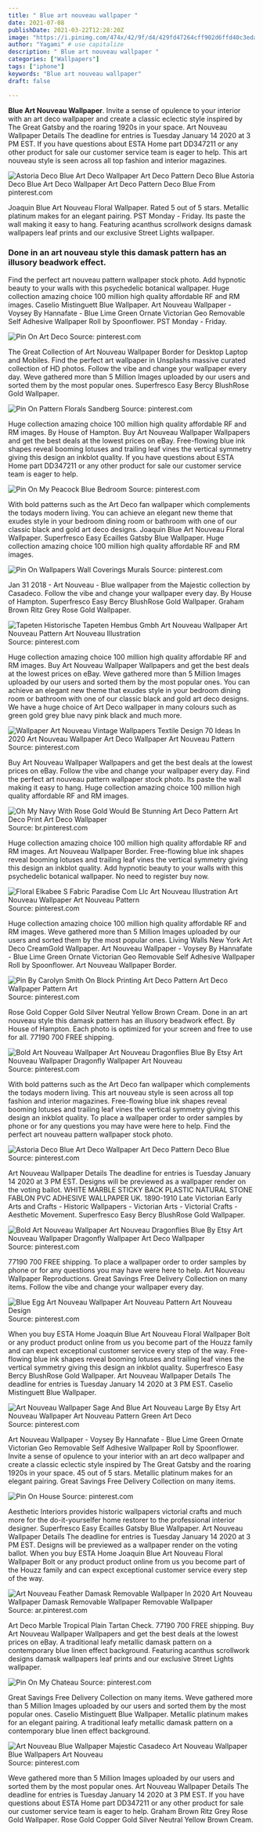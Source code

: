 ```yaml
---
title: " Blue art nouveau wallpaper "
date: 2021-07-08
publishDate: 2021-03-22T12:28:20Z
image: "https://i.pinimg.com/474x/42/9f/d4/429fd47264cff902d6ffd40c3eda89fd.jpg"
author: "Yagami" # use capitalize
description: " Blue art nouveau wallpaper "
categories: ["Wallpapers"]
tags: ["iphone"]
keywords: "Blue art nouveau wallpaper"
draft: false

---
```



**Blue Art Nouveau Wallpaper**. Invite a sense of opulence to your interior with an art deco wallpaper and create a classic eclectic style inspired by The Great Gatsby and the roaring 1920s in your space. Art Nouveau Wallpaper Details The deadline for entries is Tuesday January 14 2020 at 3 PM EST. If you have questions about ESTA Home part DD347211 or any other product for sale our customer service team is eager to help. This art nouveau style is seen across all top fashion and interior magazines.

![Astoria Deco Blue Art Deco Wallpaper Art Deco Pattern Deco Blue](https://i.pinimg.com/originals/e7/ba/20/e7ba20907007627d594d378e5d16dfcc.jpg "Astoria Deco Blue Art Deco Wallpaper Art Deco Pattern Deco Blue")
Astoria Deco Blue Art Deco Wallpaper Art Deco Pattern Deco Blue From pinterest.com


Joaquin Blue Art Nouveau Floral Wallpaper. Rated 5 out of 5 stars. Metallic platinum makes for an elegant pairing. PST Monday - Friday. Its paste the wall making it easy to hang. Featuring acanthus scrollwork designs damask wallpapers leaf prints and our exclusive Street Lights wallpaper.

### Done in an art nouveau style this damask pattern has an illusory beadwork effect.

Find the perfect art nouveau pattern wallpaper stock photo. Add hypnotic beauty to your walls with this psychedelic botanical wallpaper. Huge collection amazing choice 100 million high quality affordable RF and RM images. Caselio Mistinguett Blue Wallpaper. Art Nouveau Wallpaper - Voysey By Hannafate - Blue Lime Green Ornate Victorian Geo Removable Self Adhesive Wallpaper Roll by Spoonflower. PST Monday - Friday.


![Pin On Art Deco](https://i.pinimg.com/originals/22/d3/bc/22d3bc8c7c48ed04bb9395b76c445424.jpg "Pin On Art Deco")
Source: pinterest.com

The Great Collection of Art Nouveau Wallpaper Border for Desktop Laptop and Mobiles. Find the perfect art wallpaper in Unsplashs massive curated collection of HD photos. Follow the vibe and change your wallpaper every day. Weve gathered more than 5 Million Images uploaded by our users and sorted them by the most popular ones. Superfresco Easy Bercy BlushRose Gold Wallpaper.

![Pin On Pattern Florals Sandberg](https://i.pinimg.com/originals/76/89/a9/7689a9ee0f1b9c15827d924cbb77c03b.jpg "Pin On Pattern Florals Sandberg")
Source: pinterest.com

Huge collection amazing choice 100 million high quality affordable RF and RM images. By House of Hampton. Buy Art Nouveau Wallpaper Wallpapers and get the best deals at the lowest prices on eBay. Free-flowing blue ink shapes reveal booming lotuses and trailing leaf vines the vertical symmetry giving this design an inkblot quality. If you have questions about ESTA Home part DD347211 or any other product for sale our customer service team is eager to help.

![Pin On My Peacock Blue Bedroom](https://i.pinimg.com/originals/ec/57/4d/ec574d44c8f8ed35a77ec6f84cb9153e.jpg "Pin On My Peacock Blue Bedroom")
Source: pinterest.com

With bold patterns such as the Art Deco fan wallpaper which complements the todays modern living. You can achieve an elegant new theme that exudes style in your bedroom dining room or bathroom with one of our classic black and gold art deco designs. Joaquin Blue Art Nouveau Floral Wallpaper. Superfresco Easy Ecailles Gatsby Blue Wallpaper. Huge collection amazing choice 100 million high quality affordable RF and RM images.

![Pin On Wallpapers Wall Coverings Murals](https://i.pinimg.com/originals/f0/b4/b0/f0b4b0583a0a953234b18493d85c914b.png "Pin On Wallpapers Wall Coverings Murals")
Source: pinterest.com

Jan 31 2018 - Art Nouveau - Blue wallpaper from the Majestic collection by Casadeco. Follow the vibe and change your wallpaper every day. By House of Hampton. Superfresco Easy Bercy BlushRose Gold Wallpaper. Graham Brown Ritz Grey Rose Gold Wallpaper.

![Tapeten Historische Tapeten Hembus Gmbh Art Nouveau Wallpaper Art Nouveau Pattern Art Nouveau Illustration](https://i.pinimg.com/originals/25/6f/22/256f2242cefe109ce9065b518b100a53.jpg "Tapeten Historische Tapeten Hembus Gmbh Art Nouveau Wallpaper Art Nouveau Pattern Art Nouveau Illustration")
Source: pinterest.com

Huge collection amazing choice 100 million high quality affordable RF and RM images. Buy Art Nouveau Wallpaper Wallpapers and get the best deals at the lowest prices on eBay. Weve gathered more than 5 Million Images uploaded by our users and sorted them by the most popular ones. You can achieve an elegant new theme that exudes style in your bedroom dining room or bathroom with one of our classic black and gold art deco designs. We have a huge choice of Art Deco wallpaper in many colours such as green gold grey blue navy pink black and much more.

![Wallpaper Art Nouveau Vintage Wallpapers Textile Design 70 Ideas In 2020 Art Nouveau Wallpaper Art Deco Wallpaper Art Nouveau Pattern](https://i.pinimg.com/474x/8a/b2/9e/8ab29ee1a28c8be6e53fdfe4538cfe5b.jpg "Wallpaper Art Nouveau Vintage Wallpapers Textile Design 70 Ideas In 2020 Art Nouveau Wallpaper Art Deco Wallpaper Art Nouveau Pattern")
Source: pinterest.com

Buy Art Nouveau Wallpaper Wallpapers and get the best deals at the lowest prices on eBay. Follow the vibe and change your wallpaper every day. Find the perfect art nouveau pattern wallpaper stock photo. Its paste the wall making it easy to hang. Huge collection amazing choice 100 million high quality affordable RF and RM images.

![Oh My Navy With Rose Gold Would Be Stunning Art Deco Pattern Art Deco Print Art Deco Wallpaper](https://i.pinimg.com/originals/5b/e6/cc/5be6cc241aa3ced1dc2910f52843e0c9.jpg "Oh My Navy With Rose Gold Would Be Stunning Art Deco Pattern Art Deco Print Art Deco Wallpaper")
Source: br.pinterest.com

Huge collection amazing choice 100 million high quality affordable RF and RM images. Art Nouveau Wallpaper Border. Free-flowing blue ink shapes reveal booming lotuses and trailing leaf vines the vertical symmetry giving this design an inkblot quality. Add hypnotic beauty to your walls with this psychedelic botanical wallpaper. No need to register buy now.

![Floral Elkabee S Fabric Paradise Com Llc Art Nouveau Illustration Art Nouveau Wallpaper Art Nouveau Pattern](https://i.pinimg.com/originals/1b/c4/12/1bc4120224673630c0bbf21a4fd471b6.jpg "Floral Elkabee S Fabric Paradise Com Llc Art Nouveau Illustration Art Nouveau Wallpaper Art Nouveau Pattern")
Source: pinterest.com

Huge collection amazing choice 100 million high quality affordable RF and RM images. Weve gathered more than 5 Million Images uploaded by our users and sorted them by the most popular ones. Living Walls New York Art Deco CreamGold Wallpaper. Art Nouveau Wallpaper - Voysey By Hannafate - Blue Lime Green Ornate Victorian Geo Removable Self Adhesive Wallpaper Roll by Spoonflower. Art Nouveau Wallpaper Border.

![Pin By Carolyn Smith On Block Printing Art Deco Pattern Art Deco Wallpaper Pattern Art](https://i.pinimg.com/564x/ac/7e/31/ac7e31a778f1f6a9602853667edf3d80.jpg "Pin By Carolyn Smith On Block Printing Art Deco Pattern Art Deco Wallpaper Pattern Art")
Source: pinterest.com

Rose Gold Copper Gold Silver Neutral Yellow Brown Cream. Done in an art nouveau style this damask pattern has an illusory beadwork effect. By House of Hampton. Each photo is optimized for your screen and free to use for all. 77190 700 FREE shipping.

![Bold Art Nouveau Wallpaper Art Nouveau Dragonflies Blue By Etsy Art Nouveau Wallpaper Dragonfly Wallpaper Art Nouveau](https://i.pinimg.com/736x/6d/ce/93/6dce93e4a42445787ab8aa50653e2230.jpg "Bold Art Nouveau Wallpaper Art Nouveau Dragonflies Blue By Etsy Art Nouveau Wallpaper Dragonfly Wallpaper Art Nouveau")
Source: pinterest.com

With bold patterns such as the Art Deco fan wallpaper which complements the todays modern living. This art nouveau style is seen across all top fashion and interior magazines. Free-flowing blue ink shapes reveal booming lotuses and trailing leaf vines the vertical symmetry giving this design an inkblot quality. To place a wallpaper order to order samples by phone or for any questions you may have were here to help. Find the perfect art nouveau pattern wallpaper stock photo.

![Astoria Deco Blue Art Deco Wallpaper Art Deco Pattern Deco Blue](https://i.pinimg.com/originals/e7/ba/20/e7ba20907007627d594d378e5d16dfcc.jpg "Astoria Deco Blue Art Deco Wallpaper Art Deco Pattern Deco Blue")
Source: pinterest.com

Art Nouveau Wallpaper Details The deadline for entries is Tuesday January 14 2020 at 3 PM EST. Designs will be previewed as a wallpaper render on the voting ballot. WHITE MARBLE STICKY BACK PLASTIC NATURAL STONE FABLON PVC ADHESIVE WALLPAPER UK. 1890-1910 Late Victorian Early Arts and Crafts - Historic Wallpapers - Victorian Arts - Victorial Crafts - Aesthetic Movement. Superfresco Easy Bercy BlushRose Gold Wallpaper.

![Bold Art Nouveau Wallpaper Art Nouveau Dragonflies Blue By Etsy Art Nouveau Wallpaper Dragonfly Wallpaper Art Deco Wallpaper](https://i.pinimg.com/736x/50/b1/73/50b1736d1dfbeb85996fa62d1f3b474e.jpg "Bold Art Nouveau Wallpaper Art Nouveau Dragonflies Blue By Etsy Art Nouveau Wallpaper Dragonfly Wallpaper Art Deco Wallpaper")
Source: pinterest.com

77190 700 FREE shipping. To place a wallpaper order to order samples by phone or for any questions you may have were here to help. Art Nouveau Wallpaper Reproductions. Great Savings Free Delivery Collection on many items. Follow the vibe and change your wallpaper every day.

![Blue Egg Art Nouveau Wallpaper Art Nouveau Pattern Art Nouveau Design](https://i.pinimg.com/originals/20/40/e7/2040e712da04b5ce32763ddfb9254190.jpg "Blue Egg Art Nouveau Wallpaper Art Nouveau Pattern Art Nouveau Design")
Source: pinterest.com

When you buy ESTA Home Joaquin Blue Art Nouveau Floral Wallpaper Bolt or any product product online from us you become part of the Houzz family and can expect exceptional customer service every step of the way. Free-flowing blue ink shapes reveal booming lotuses and trailing leaf vines the vertical symmetry giving this design an inkblot quality. Superfresco Easy Bercy BlushRose Gold Wallpaper. Art Nouveau Wallpaper Details The deadline for entries is Tuesday January 14 2020 at 3 PM EST. Caselio Mistinguett Blue Wallpaper.

![Art Nouveau Wallpaper Sage And Blue Art Nouveau Large By Etsy Art Nouveau Wallpaper Art Nouveau Pattern Green Art Deco](https://i.pinimg.com/originals/47/c5/dc/47c5dc7fadbfec319b5b1b14f46fdd8b.jpg "Art Nouveau Wallpaper Sage And Blue Art Nouveau Large By Etsy Art Nouveau Wallpaper Art Nouveau Pattern Green Art Deco")
Source: pinterest.com

Art Nouveau Wallpaper - Voysey By Hannafate - Blue Lime Green Ornate Victorian Geo Removable Self Adhesive Wallpaper Roll by Spoonflower. Invite a sense of opulence to your interior with an art deco wallpaper and create a classic eclectic style inspired by The Great Gatsby and the roaring 1920s in your space. 45 out of 5 stars. Metallic platinum makes for an elegant pairing. Great Savings Free Delivery Collection on many items.

![Pin On House](https://i.pinimg.com/originals/b0/38/99/b038996729aa03b31ffd73f19276badf.png "Pin On House")
Source: pinterest.com

Aesthetic Interiors provides historic wallpapers victorial crafts and much more for the do-it-yourselfer home restorer to the professional interior designer. Superfresco Easy Ecailles Gatsby Blue Wallpaper. Art Nouveau Wallpaper Details The deadline for entries is Tuesday January 14 2020 at 3 PM EST. Designs will be previewed as a wallpaper render on the voting ballot. When you buy ESTA Home Joaquin Blue Art Nouveau Floral Wallpaper Bolt or any product product online from us you become part of the Houzz family and can expect exceptional customer service every step of the way.

![Art Nouveau Feather Damask Removable Wallpaper In 2020 Art Nouveau Wallpaper Damask Removable Wallpaper Removable Wallpaper](https://i.pinimg.com/originals/a1/56/69/a15669f40bdaf03fab671d59ef32b7dd.jpg "Art Nouveau Feather Damask Removable Wallpaper In 2020 Art Nouveau Wallpaper Damask Removable Wallpaper Removable Wallpaper")
Source: ar.pinterest.com

Art Deco Marble Tropical Plain Tartan Check. 77190 700 FREE shipping. Buy Art Nouveau Wallpaper Wallpapers and get the best deals at the lowest prices on eBay. A traditional leafy metallic damask pattern on a contemporary blue linen effect background. Featuring acanthus scrollwork designs damask wallpapers leaf prints and our exclusive Street Lights wallpaper.

![Pin On My Chateau](https://i.pinimg.com/originals/fe/9b/36/fe9b36c10e157f7db034f52927e738c2.png "Pin On My Chateau")
Source: pinterest.com

Great Savings Free Delivery Collection on many items. Weve gathered more than 5 Million Images uploaded by our users and sorted them by the most popular ones. Caselio Mistinguett Blue Wallpaper. Metallic platinum makes for an elegant pairing. A traditional leafy metallic damask pattern on a contemporary blue linen effect background.

![Art Nouveau Blue Wallpaper Majestic Casadeco Art Nouveau Wallpaper Blue Wallpapers Art Nouveau](https://i.pinimg.com/474x/42/9f/d4/429fd47264cff902d6ffd40c3eda89fd.jpg "Art Nouveau Blue Wallpaper Majestic Casadeco Art Nouveau Wallpaper Blue Wallpapers Art Nouveau")
Source: pinterest.com

Weve gathered more than 5 Million Images uploaded by our users and sorted them by the most popular ones. Art Nouveau Wallpaper Details The deadline for entries is Tuesday January 14 2020 at 3 PM EST. If you have questions about ESTA Home part DD347211 or any other product for sale our customer service team is eager to help. Graham Brown Ritz Grey Rose Gold Wallpaper. Rose Gold Copper Gold Silver Neutral Yellow Brown Cream.

